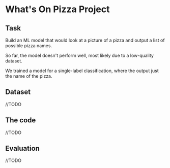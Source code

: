 # What's On Pizza Project

## Task

Build an ML model that would look at a picture of a pizza and output a list of possible pizza names.

So far, the model doesn't perform well, most likely due to a low-quality dataset.

We trained a model for a single-label classification, where the output just the name of the pizza.


## Dataset

//TODO
## The code

//TODO

## Evaluation
//TODO
